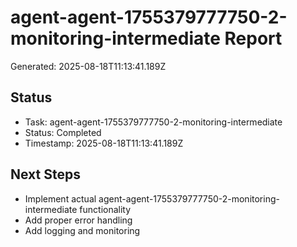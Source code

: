 # agent-agent-1755379777750-2-monitoring-intermediate Report

Generated: 2025-08-18T11:13:41.189Z

## Status
- Task: agent-agent-1755379777750-2-monitoring-intermediate
- Status: Completed
- Timestamp: 2025-08-18T11:13:41.189Z

## Next Steps
- Implement actual agent-agent-1755379777750-2-monitoring-intermediate functionality
- Add proper error handling
- Add logging and monitoring
